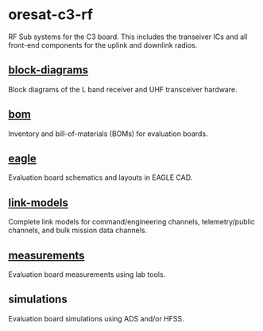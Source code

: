 # oresat-c3-rf
RF Sub systems for the C3 board.  This includes the transeiver ICs and all front-end components for the uplink and downlink radios.

## [block-diagrams](block-diagrams)
Block diagrams of the L band receiver and UHF transceiver hardware.

## [bom](bom)
Inventory and bill-of-materials (BOMs) for evaluation boards.

## [eagle](eagle)
Evaluation board schematics and layouts in EAGLE CAD.

## [link-models](link-models)
Complete link models for command/engineering channels, telemetry/public channels, and bulk mission data channels.

## [measurements](measurements)
Evaluation board measurements using lab tools.

## simulations
Evaluation board simulations using ADS and/or HFSS.

